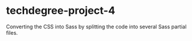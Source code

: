 # techdegree-project-4
 Converting the CSS into Sass by splitting the code into several Sass partial files.
